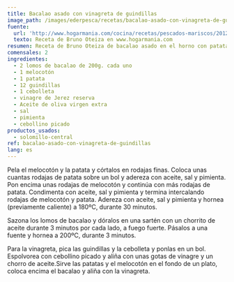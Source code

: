 ```yaml
---
title: Bacalao asado con vinagreta de guindillas
image_path: /images/ederpesca/recetas/bacalao-asado-con-vinagreta-de-guindillas.jpg
fuente:
  url: 'http://www.hogarmania.com/cocina/recetas/pescados-mariscos/201211/bacalao-asado-vinagreta-guindillas-17361.html'
  texto: Receta de Bruno Oteiza en www.hogarmania.com
resumen: Receta de Bruno Oteiza de bacalao asado en el horno con patatas y melocotón acompañado de vinagreta de guindillas.
comensales: 2
ingredientes:
  - 2 lomos de bacalao de 200g. cada uno
  - 1 melocotón
  - 1 patata
  - 12 guindillas
  - 1 cebolleta
  - vinagre de Jerez reserva
  - Aceite de oliva virgen extra
  - sal
  - pimienta
  - cebollino picado
productos_usados:
  - solomillo-central
ref: bacalao-asado-con-vinagreta-de-guindillas
lang: es
---
```



Pela el melocotón y la patata y córtalos en rodajas finas. Coloca unas cuantas rodajas de patata sobre un bol y adereza con aceite, sal y pimienta. Pon encima unas rodajas de melocotón y continúa con más rodajas de patata. Condimenta con aceite, sal y pimienta y termina intercalando rodajas de melocotón y patata. Adereza con aceite, sal y pimienta y hornea (previamente caliente) a 180ºC, durante 30 minutos.

Sazona los lomos de bacalao y dóralos en una sartén con un chorrito de aceite durante 3 minutos por cada lado, a fuego fuerte. Pásalos a una fuente y hornea a 200ºC, durante 3 minutos.

Para la vinagreta, pica las guindillas y la cebolleta y ponlas en un bol. Espolvorea con cebollino picado y aliña con unas gotas de vinagre y un chorro de aceite.Sirve las patatas y el melocotón en el fondo de un plato, coloca encima el bacalao y aliña con la vinagreta.
